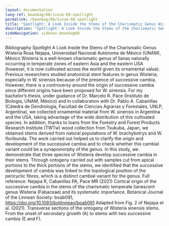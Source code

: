 ```yaml
---
layout: documentation
lang-ref: beanbag/68/issue-68-spotlight
permalink: /beanbag/68/issue-68-spotlight
title: "Spotlight: A Look Inside the Stems of the Charismatic Genus Wisteria"
description: "Spotlight: A Look Inside the Stems of the Charismatic Genus Wisteria"
sideNavigation: sidenav.beanbag68
---
```


Bibliography Spotlight 
A Look Inside the Stems of the Charismatic Genus Wisteria 
Rosa Nejapa, Universidad Nacional Autónoma de México (UNAM), México 
Wisteria is a well-known charismatic genus of lianas naturally occurring in temperate zones of eastern Asia and the eastern USA (however, it is now cultivated across the world given its ornamental value). Previous researchers studied anatomical stem features in genus Wisteria, especially in W. sinensis because of the presence of successive cambia. However, there is a controversy around the origin of successive cambia since different origins have been proposed for W. sinensis. 
For my bachelor’s thesis, under guidance of Dr. Marcelo R. Pace (Instituto de Biología, UNAM, México) and in collaboration with Dr. Pablo A. Cabanillas (Cátedra de Dendrología, Facultad de Ciencias Agrarias y Forestales, UNLP, Argentina), we collected ornamental material from W. sinensis in Argentina and the USA, taking advantage of the wide distribution of this cultivated species. 
In addition, thanks to loans from the Forestry and Forest Products Research Institute (TWTw) wood collection from Tsukuba, Japan, we obtained stems derived from natural populations of W. brachybotrys and W. floribunda. The work carried out helped us to clarify the origin and development of the successive cambia and to check whether this cambial variant could be a synapomorphy of the genus. 
In this study, we demonstrate that three species of Wisteria develop successive cambia in their stems. Through ontogeny carried out with samples cut from apical portions to the thick portions of the stems, we identified that the successive development of cambia was linked to the topological position of the pericyclic fibres, which is a distinct cambial variant for the genus. 
Full reference:
Nejapa R, Cabanillas PA, Pace MR (2021) Cortical origin of the successive cambia in the stems of the charismatic temperate lianescent genus Wisteria (Fabaceae) and its systematic importance. Botanical Journal of the Linnean Society: boab091, https://doi.org/10.1093/botlinnean/boab091 
Adapted from Fig. 2 of Nejapa et al. (2021). Transverse sections of the ontogeny of Wisteria sinensis stems. From the onset of secondary growth (A) to stems with two successive cambia (E and F). 
